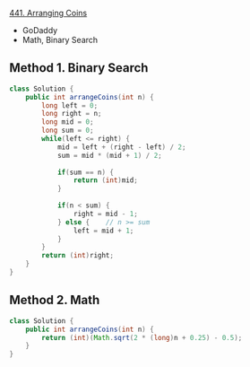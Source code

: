 [441. Arranging Coins](https://leetcode.com/problems/arranging-coins/)

* GoDaddy
* Math, Binary Search

## Method 1. Binary Search
```java 
class Solution {
    public int arrangeCoins(int n) {
        long left = 0;
        long right = n;
        long mid = 0;
        long sum = 0;
        while(left <= right) {
            mid = left + (right - left) / 2;
            sum = mid * (mid + 1) / 2;
            
            if(sum == n) {
                return (int)mid;
            }
            
            if(n < sum) {
                right = mid - 1;
            } else {    // n >= sum
                left = mid + 1;
            }
        }
        return (int)right;
    }
}
```


## Method 2. Math
```java 
class Solution {
    public int arrangeCoins(int n) {
        return (int)(Math.sqrt(2 * (long)n + 0.25) - 0.5);
    }
}
```





